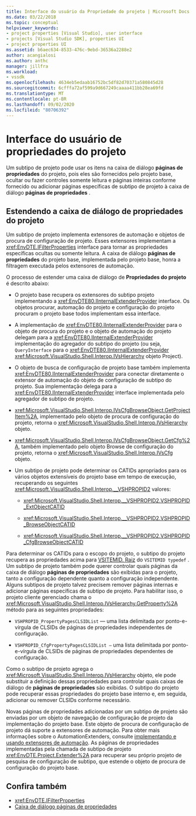 ```yaml
---
title: Interface do usuário da Propriedade do projeto | Microsoft Docs
ms.date: 03/22/2018
ms.topic: conceptual
helpviewer_keywords:
- project properties [Visual Studio], user interface
- projects [Visual Studio SDK], properties UI
- project properties UI
ms.assetid: b6aec634-8533-476c-9ebd-36536a2288e2
author: acangialosi
ms.author: anthc
manager: jillfra
ms.workload:
- vssdk
ms.openlocfilehash: 4634eb5edaab16752bc5df82d70371a580845d28
ms.sourcegitcommit: 6cfffa72af599a9d667249caaaa411bb28ea69fd
ms.translationtype: MT
ms.contentlocale: pt-BR
ms.lasthandoff: 09/02/2020
ms.locfileid: "80706392"
---
```

# <a name="project-property-user-interface"></a>Interface do usuário de propriedades do projeto

Um subtipo de projeto pode usar os itens na caixa de diálogo **páginas de propriedades** do projeto, pois eles são fornecidos pelo projeto base, ocultar ou fazer controles somente leitura e páginas inteiras conforme fornecido ou adicionar páginas específicas de subtipo de projeto à caixa de diálogo **páginas de propriedades** .

## <a name="extending-the-project-property-dialog-box"></a>Estendendo a caixa de diálogo de propriedades do projeto

Um subtipo de projeto implementa extensores de automação e objetos de procura de configuração de projeto. Esses extensores implementam a <xref:EnvDTE.IFilterProperties> interface para tornar as propriedades específicas ocultas ou somente leitura. A caixa de diálogo **páginas de propriedades** do projeto base, implementada pelo projeto base, honra a filtragem executada pelos extensores de automação.

O processo de estender uma caixa de diálogo de **Propriedades do projeto** é descrito abaixo:

- O projeto base recupera os extensores do subtipo projeto implementando a <xref:EnvDTE80.IInternalExtenderProvider> interface. Os objetos procurar, automação do projeto e configuração do projeto procuram o projeto base todos implementam essa interface.

- A implementação de <xref:EnvDTE80.IInternalExtenderProvider> para o objeto de procura do projeto e o objeto de automação do projeto delegam para a <xref:EnvDTE80.IInternalExtenderProvider> implementação do agregador do subtipo do projeto (ou seja, `QueryInterface` para o <xref:EnvDTE80.IInternalExtenderProvider> <xref:Microsoft.VisualStudio.Shell.Interop.IVsHierarchy> objeto Project).

- O objeto de busca de configuração de projeto base também implementa <xref:EnvDTE80.IInternalExtenderProvider> para conectar diretamente o extensor de automação do objeto de configuração de subtipo do projeto. Sua implementação delega para a <xref:EnvDTE80.IInternalExtenderProvider> interface implementada pelo agregador de subtipo de projeto.

- <xref:Microsoft.VisualStudio.Shell.Interop.IVsCfgBrowseObject.GetProjectItem%2A>, implementado pelo objeto de procura de configuração do projeto, retorna o <xref:Microsoft.VisualStudio.Shell.Interop.IVsHierarchy> objeto.

- <xref:Microsoft.VisualStudio.Shell.Interop.IVsCfgBrowseObject.GetCfg%2A>, também implementado pelo objeto Browse de configuração do projeto, retorna o <xref:Microsoft.VisualStudio.Shell.Interop.IVsCfg> objeto.

- Um subtipo de projeto pode determinar os CATIDs apropriados para os vários objetos extensíveis do projeto base em tempo de execução, recuperando os seguintes <xref:Microsoft.VisualStudio.Shell.Interop.__VSHPROPID2> valores:

  - <xref:Microsoft.VisualStudio.Shell.Interop.__VSHPROPID2.VSHPROPID_ExtObjectCATID>

  - <xref:Microsoft.VisualStudio.Shell.Interop.__VSHPROPID2.VSHPROPID_BrowseObjectCATID>

  - <xref:Microsoft.VisualStudio.Shell.Interop.__VSHPROPID2.VSHPROPID_CfgBrowseObjectCATID>

Para determinar os CATIDs para o escopo do projeto, o subtipo do projeto recupera as propriedades acima para [VSITEMID. Raiz](<xref:Microsoft.VisualStudio.VSConstants.VSITEMID#Microsoft_VisualStudio_VSConstants_VSITEMID_Root>) do `VSITEMID typedef` . Um subtipo de projeto também pode querer controlar quais páginas da caixa de diálogo **páginas de propriedades** são exibidas para o projeto, tanto a configuração dependente quanto a configuração independente. Alguns subtipos de projeto talvez precisem remover páginas internas e adicionar páginas específicas de subtipo de projeto. Para habilitar isso, o projeto cliente gerenciado chama o <xref:Microsoft.VisualStudio.Shell.Interop.IVsHierarchy.GetProperty%2A> método para as seguintes propriedades:

- `VSHPROPID_PropertyPagesCLSIDList` — uma lista delimitada por ponto-e-vírgula de CLSIDs de páginas de propriedades independentes de configuração.

- `VSHPROPID_CfgPropertyPagesCLSIDList —` uma lista delimitada por ponto-e-vírgula de CLSIDs de páginas de propriedades dependentes de configuração.

Como o subtipo de projeto agrega o <xref:Microsoft.VisualStudio.Shell.Interop.IVsHierarchy> objeto, ele pode substituir a definição dessas propriedades para controlar quais caixas de diálogo de **páginas de propriedades** são exibidas. O subtipo do projeto pode recuperar essas propriedades do projeto base interno e, em seguida, adicionar ou remover CLSIDs conforme necessário.

Novas páginas de propriedades adicionadas por um subtipo de projeto são enviadas por um objeto de navegação de configuração de projeto da implementação do projeto base. Este objeto de procura de configuração de projeto dá suporte a extensores de automação. Para obter mais informações sobre o AutomationExtenders, consulte [implementando e usando extensores de automação](https://msdn.microsoft.com/Library/0d5c218c-f412-4b28-ab0c-33a611f62356). As páginas de propriedades implementadas pela chamada de subtipo de projeto <xref:EnvDTE.Project.Extender%2A> para recuperar seu próprio projeto de pesquisa de configuração de subtipo, que estende o objeto de procura de configuração do projeto base.

## <a name="see-also"></a>Confira também

- <xref:EnvDTE.IFilterProperties>
- [Caixa de diálogo páginas de propriedades](/previous-versions/visualstudio/visual-studio-2010/as5chysf(v=vs.100))
